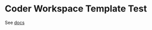 # Coder Workspace Template Test

See [docs](https://coder.com/docs/coder/latest/workspaces/workspaces-as-code)
